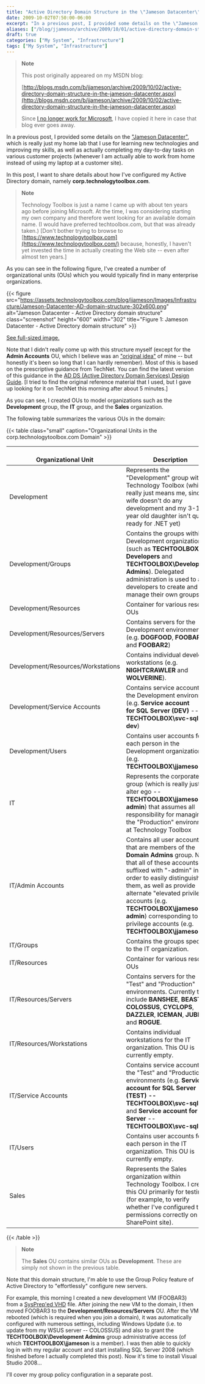 ```yaml
---
title: "Active Directory Domain Structure in the \"Jameson Datacenter\""
date: 2009-10-02T07:50:00-06:00
excerpt: "In a previous post, I provided some details on the \"Jameson Datacenter\" , which is really just my home lab that I use for learning new technologies and improving my skills, as well as actually completing my day-to-day tasks on various customer projects..."
aliases: ["/blog/jjameson/archive/2009/10/01/active-directory-domain-structure-in-the-jameson-datacenter.aspx", "/blog/jjameson/archive/2009/10/02/active-directory-domain-structure-in-the-jameson-datacenter.aspx"]
draft: true
categories: ["My System", "Infrastructure"]
tags: ["My System", "Infrastructure"]
---
```


> **Note**
>
> This post originally appeared on my MSDN blog:
>
> [http://blogs.msdn.com/b/jjameson/archive/2009/10/02/active-directory-domain-structure-in-the-jameson-datacenter.aspx](http://blogs.msdn.com/b/jjameson/archive/2009/10/02/active-directory-domain-structure-in-the-jameson-datacenter.aspx)
>
> Since
> [I no longer work for Microsoft](/blog/jjameson/2011/09/02/last-day-with-microsoft),
> I have copied it here in case that blog ever goes away.

In a previous post, I provided some details on the
["Jameson Datacenter"](/blog/jjameson/2009/09/14/the-jameson-datacenter), which
is really just my home lab that I use for learning new technologies and
improving my skills, as well as actually completing my day-to-day tasks on
various customer projects (whenever I am actually able to work from home instead
of using my laptop at a customer site).

In this post, I want to share details about how I've configured my Active
Directory domain, namely **corp.technologytoolbox.com**.

> **Note**
>
> Technology Toolbox is just a name I came up with about ten years ago before
> joining Microsoft. At the time, I was considering starting my own company and
> therefore went looking for an available domain name. (I would have preferred
> techtoolbox.com, but that was already taken.)
> [Don't bother trying to browse to [https://www.technologytoolbox.com](https://www.technologytoolbox.com/)
> because, honestly, I haven't yet invested the time in actually creating the
> Web site -- even after almost ten years.]

As you can see in the following figure, I've created a number of organizational
units (OUs) which you would typically find in many enterprise organizations.

{{< figure src="https://assets.technologytoolbox.com/blog/jjameson/Images/Infrastructure/Jameson-Datacenter-AD-domain-structure-302x600.png" alt="Jameson Datacenter - Active Directory domain structure" class="screenshot" height="600" width="302" title="Figure 1: Jameson Datacenter - Active Directory domain structure" >}}

[See full-sized image.](https://assets.technologytoolbox.com/blog/jjameson/Images/Infrastructure/Jameson-Datacenter-AD-domain-structure-305x605.png)

Note that I didn't really come up with this structure myself (except for the
**Admin Accounts** OU, which I believe was an
["original idea"](http://en.wikipedia.org/wiki/A_Beautiful_Mind_%28film%29) of
mine -- but honestly it's been so long that I can hardly remember). Most of this
is based on the prescriptive guidance from TechNet. You can find the latest
version of this guidance in the
[AD DS (Active Directory Domain Services) Design Guide](http://technet.microsoft.com/en-us/library/cc754678%28WS.10%29.aspx).
[I tried to find the original reference material that I used, but I gave up
looking for it on TechNet this morning after about 5 minutes.]

As you can see, I created OUs to model organizations such as the **Development**
group, the **IT** group, and the **Sales** organization.

The following table summarizes the various OUs in the domain:

{{< table class="small" caption="Organizational Units in the corp.technologytoolbox.com Domain" >}}

| <br>                    Organizational Unit<br>                 | <br>                    Description<br>                 |
| --- | --- |
|  Development  |  Represents the "Development" group within Technology Toolbox (which really just means me, since my wife doesn't do any development and my 3-1/2 year old daughter isn't quite ready for .NET yet)  |
|  Development/Groups  |  Contains the groups within the Development organization (such as **TECHTOOLBOX\All<br>                        Developers** and **TECHTOOLBOX\Development Admins**). Delegated administration is used to allow developers to create and manage their own groups.  |
|  Development/Resources  |  Container for various resource OUs  |
|  Development/Resources/Servers  |  Contains servers for the Development environment (e.g. **DOGFOOD**, **FOOBAR**, and **FOOBAR2**)  |
|  Development/Resources/Workstations  |  Contains individual developer workstations (e.g. **NIGHTCRAWLER** and **WOLVERINE**).  |
|  Development/Service Accounts  |  Contains service accounts for the Development environment (e.g. **Service account<br>                        for SQL Server (DEV)** -- **TECHTOOLBOX\svc-sql-dev**)  |
|  Development/Users  |  Contains user accounts for each person in the Development organization (e.g. **TECHTOOLBOX\jjameson**)  |
|  IT  |  Represents the corporate "IT" group (which is really just my alter ego -- **TECHTOOLBOX\jjameson-admin**) that assumes all responsibility for managing the "Production" environment at Technology Toolbox  |
|  IT/Admin Accounts  |  Contains all user accounts that are members of the **Domain Admins** group. Note that all of these accounts are suffixed with "-admin" in order to easily distinguish them, as well as provide alternate "elevated privilege" accounts (e.g. **TECHTOOLBOX\jjameson-admin**) corresponding to low-privilege accounts (e.g. **TECHTOOLBOX\jjameson**)  |
|  IT/Groups  |  Contains the groups specific to the IT organization.  |
|  IT/Resources  |  Container for various resource OUs  |
|  IT/Resources/Servers  |  Contains servers for the "Test" and "Production" environments. Currently this include **BANSHEE**, **BEAST**, **COLOSSUS**, **CYCLOPS**, **DAZZLER**, **ICEMAN**, **JUBILEE**, and **ROGUE**.  |
|  IT/Resources/Workstations  |  Contains individual workstations for the IT organization. This OU is currently empty.  |
|  IT/Service Accounts  |  Contains service accounts for the "Test" and "Production" environments (e.g. **Service account for SQL Server (TEST) -- TECHTOOLBOX\svc-sql-test** and **Service account for SQL Server** -- **TECHTOOLBOX\svc-sql**)  |
|  IT/Users  |  Contains user accounts for each person in the IT organization. This OU is currently empty.  |
|  Sales  |  Represents the Sales organization within Technology Toolbox. I created this OU primarily for testing (for example, to verify whether I've configured the permissions correctly on a SharePoint site).  |

{{< /table >}}

> **Note**
>
> The **Sales** OU contains similar OUs as **Development**. These are simply not
> shown in the previous table.

Note that this domain structure, I'm able to use the Group Policy feature of
Active Directory to "effortlessly" configure new servers.

For example, this morning I created a new development VM (FOOBAR3) from a
[SysPrep'ed VHD](/blog/jjameson/2009/08/13/using-sysprep-ed-vhds-for-new-hyper-v-virtual-machines)
file. After joining the new VM to the domain, I then moved FOOBAR3 to the
**Development/Resources/Servers** OU. After the VM rebooted (which is required
when you join a domain), it was automatically configured with numerous settings,
including Windows Update (i.e. to update from my WSUS server -- COLOSSUS) and
also to grant the **TECHTOOLBOX\Development Admins** group administrative access
(of which **TECHTOOLBOX\jjameson** is a member). I was then able to quickly log
in with my regular account and start installing SQL Server 2008 (which finished
before I actually completed this post). Now it's time to install Visual Studio
2008...

I'll cover my group policy configuration in a separate post.

